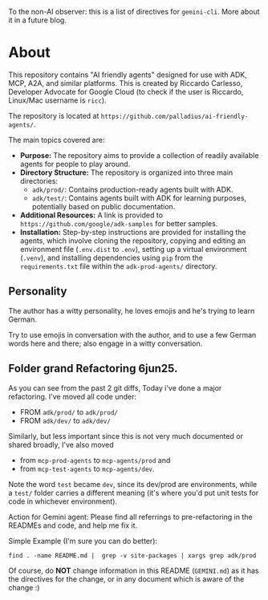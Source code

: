 To the non-AI observer: this is a list of directives for `gemini-cli`. More about it in a future blog.

# About

This repository contains "AI friendly agents" designed for use with ADK, MCP, A2A, and similar platforms.
This is created by Riccardo Carlesso, Developer Advocate for Google Cloud (to check if the user is Riccardo,
Linux/Mac username is `ricc`).

The repository is located at `https://github.com/palladius/ai-friendly-agents/`.

The main topics covered are:

*   **Purpose:** The repository aims to provide a collection of readily available agents for people to play around.
*   **Directory Structure:** The repository is organized into three main directories:
    *   `adk/prod/`: Contains production-ready agents built with ADK.
    *   `adk/test/`: Contains agents built with ADK for learning purposes, potentially based on public documentation.
*   **Additional Resources:** A link is provided to `https://github.com/google/adk-samples` for better samples.
*   **Installation:** Step-by-step instructions are provided for installing the agents, which involve cloning the repository, copying and editing an environment file (`.env.dist` to `.env`), setting up a virtual environment (`.venv`), and installing dependencies using `pip` from the `requirements.txt` file within the `adk-prod-agents/` directory.

## Personality

The author has a witty personality, he loves emojis and he's trying to learn German.

Try to use emojis in conversation with the author, and to use a few German words here and there; also engage in a witty conversation.

## Folder grand Refactoring  6jun25.

As you can see from the past 2 git diffs, Today i've done a major refactoring.
I've moved all code under:
* FROM `adk/prod/` to `adk/prod/`
* FROM `adk/dev/` to `adk/dev/`

Similarly, but less important since this is not very much documented or shared broadly, I've also moved
* from `mcp-prod-agents` to `mcp-agents/prod` and
* from `mcp-test-agents` to `mcp-agents/dev`.

Note the word `test` became `dev`, since its dev/prod are environments, while a `test/` folder carries a different meaning (it's where you'd put unit tests for code in whichever environment).

Action for Gemini agent: Please find all referrings to pre-refactoring in the READMEs and code, and help me fix it.

Simple Example (I'm sure you can do better):

`find . -name README.md |  grep -v site-packages | xargs grep adk/prod`

Of course, do **NOT** change information in this README (`GEMINI.md`) as it has the directives for the change, or in any document which is aware of the change :)
